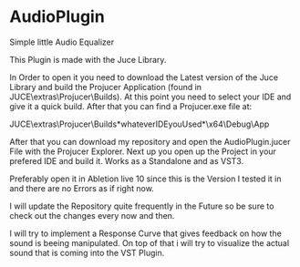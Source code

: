 # AudioPlugin
Simple little Audio Equalizer


This Plugin is made with the Juce Library. 

In Order to open it you need to download the Latest version of the Juce Library and build the Projucer Application (found in JUCE\extras\Projucer\Builds).
At this point you need to select your IDE and give it a quick build. After that you can find a Projucer.exe file at:

 JUCE\extras\Projucer\Builds\*whateverIDEyouUsed*\x64\Debug\App

After that you can download my repository and open the AudioPlugin.jucer File with the Projucer Explorer. Next up you open up the Project in your prefered IDE and build it.
Works as a Standalone and as VST3. 

Preferably open it in Abletion live 10 since this is the Version I tested it in and there are no Errors as if right now. 


I will update the Repository quite frequently in the Future so be sure to check out the changes every now and then. 

I will try to implement a Response Curve that gives feedback on how the sound is beeing manipulated. On top of that i will try to visualize 
the actual sound that is coming into the VST Plugin. 

